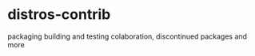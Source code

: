 distros-contrib
===============

packaging building and testing colaboration, discontinued packages and more
